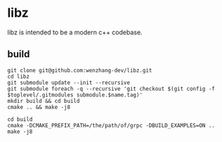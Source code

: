 
# libz

libz is intended to be a modern c++ codebase.

## build

```
git clone git@github.com:wenzhang-dev/libz.git
cd libz
git submodule update --init --recursive
git submodule foreach -q --recursive 'git checkout $(git config -f $toplevel/.gitmodules submodule.$name.tag)'
mkdir build && cd build
cmake .. && make -j8
```

```
cd build
cmake -DCMAKE_PREFIX_PATH=/the/path/of/grpc -DBUILD_EXAMPLES=ON ..
make -j8
```
